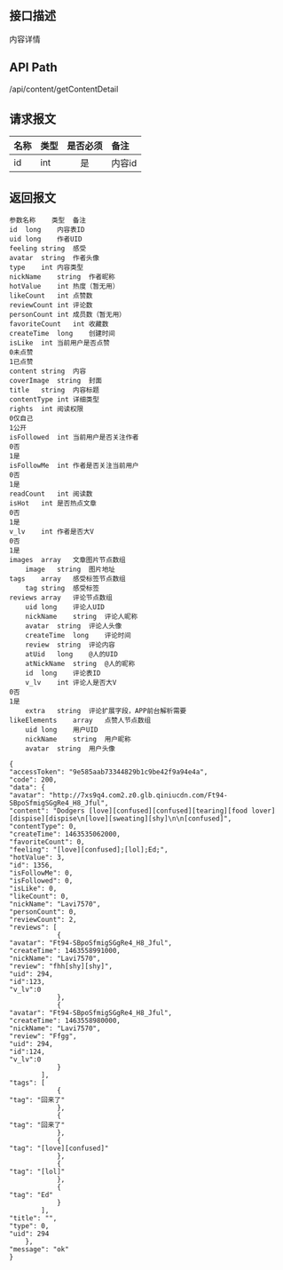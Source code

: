 ## 接口描述
内容详情
## API Path
/api/content/getContentDetail
## 请求报文
|名称         |类型           |是否必须   |备注                                 |
|-------------|:--------------|:---------:|:------------------------------------|
|id    |int    |是    |内容id    |
## 返回报文
    参数名称	类型	备注
    id	long	内容表ID
    uid	long	作者UID
    feeling	string	感受
    avatar	string	作者头像
    type	int	内容类型
    nickName	string	作者昵称
    hotValue	int	热度（暂无用）
    likeCount	int	点赞数
    reviewCount	int	评论数
    personCount	int	成员数（暂无用）
    favoriteCount	int	收藏数
    createTime	long	创建时间
    isLike	int	当前用户是否点赞
    0未点赞
    1已点赞
    content	string	内容
    coverImage	string	封面
    title	string	内容标题
    contentType	int	详细类型
    rights	int	阅读权限
    0仅自己
    1公开
    isFollowed	int	当前用户是否关注作者
    0否
    1是
    isFollowMe	int	作者是否关注当前用户
    0否
    1是
    readCount	int	阅读数
    isHot	int	是否热点文章
    0否
    1是
    v_lv	int	作者是否大V
    0否
    1是
    images	array	文章图片节点数组
    	image	string	图片地址
    tags	array	感受标签节点数组
    	tag	string	感受标签
    reviews	array	评论节点数组
    	uid	long	评论人UID
    	nickName	string	评论人昵称
    	avatar	string	评论人头像
    	createTime	long	评论时间
    	review	string	评论内容
    	atUid	long	@人的UID
    	atNickName	string	@人的昵称
    	id	long	评论表ID
    	v_lv	int	评论人是否大V
    0否
    1是
    	extra	string	评论扩展字段，APP前台解析需要
    likeElements	array	点赞人节点数组
    	uid	long	用户UID
    	nickName	string	用户昵称
    	avatar	string	用户头像
    
    {
    "accessToken": "9e585aab73344829b1c9be42f9a94e4a",
    "code": 200,
    "data": {
    "avatar": "http://7xs9q4.com2.z0.glb.qiniucdn.com/Ft94-SBpoSfmigSGgRe4_H8_Jful",
    "content": "Dodgers [love][confused][confused][tearing][food lover][dispise][dispise\n[love][sweating][shy]\n\n[confused]",
    "contentType": 0,
    "createTime": 1463535062000,
    "favoriteCount": 0,
    "feeling": "[love][confused];[lol];Ed;",
    "hotValue": 3,
    "id": 1356,
    "isFollowMe": 0,
    "isFollowed": 0,
    "isLike": 0,
    "likeCount": 0,
    "nickName": "Lavi7570",
    "personCount": 0,
    "reviewCount": 2,
    "reviews": [
                {
    "avatar": "Ft94-SBpoSfmigSGgRe4_H8_Jful",
    "createTime": 1463558991000,
    "nickName": "Lavi7570",
    "review": "fhh[shy][shy]",
    "uid": 294,
    "id":123,
    "v_lv":0
                },
                {
    "avatar": "Ft94-SBpoSfmigSGgRe4_H8_Jful",
    "createTime": 1463558980000,
    "nickName": "Lavi7570",
    "review": "Ffgg",
    "uid": 294,
    "id":124,
    "v_lv":0
                }
            ],
    "tags": [
                {
    "tag": "回来了"
                },
                {
    "tag": "回来了"
                },
                {
    "tag": "[love][confused]"
                },
                {
    "tag": "[lol]"
                },
                {
    "tag": "Ed"
                }
            ],
    "title": "",
    "type": 0,
    "uid": 294
        },
    "message": "ok"
    }
    
